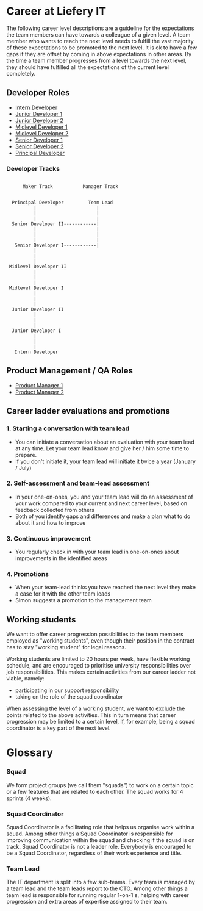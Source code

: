 # Career at Liefery IT

The following career level descriptions are a guideline for the expectations the team members can have towards a
colleague of a given level. A team member who wants to reach the next level needs to fulfill the vast majority of
these expectations to be promoted to the next level. It is ok to have a few gaps if they are offset by coming in above
expectations in other areas. By the time a team member progresses from a level towards the next level, they should
have fulfilled all the expectations of the current level completely.

## Developer Roles
- [Intern Developer](/developer-roles/Intern_Developer.md)
- [Junior Developer 1](/developer-roles/Junior_Developer_1.md)
- [Junior Developer 2](/developer-roles/Junior_Developer_2.md)
- [Midlevel Developer 1](/developer-roles/Midlevel_Developer_1.md)
- [Midlevel Developer 2](/developer-roles/Midlevel_Developer_2.md)
- [Senior Developer 1](/developer-roles/Senior_Developer_1.md)
- [Senior Developer 2](/developer-roles/Senior_Developer_2.md)
- [Principal Developer](/developer-roles/Principal_Developer.md)

### Developer Tracks

```
                                         
      Maker Track           Manager Track
                                         
                                         
  Principal Developer         Team Lead  
          |                      |       
          |                      |       
          |                      |       
  Senior Developer II------------|       
          |                      |       
          |                      |       
          |                      |       
   Senior Developer I------------|       
          |                              
          |                              
          |                              
 Midlevel Developer II                   
          |                              
          |                              
          |                              
 Midlevel Developer I                    
          |                              
          |                              
          |                              
  Junior Developer II                    
          |                              
          |                              
          |                              
  Junior Developer I                     
          |                              
          |                              
          |                              
   Intern Developer                      

```

## Product Management / QA Roles
- [Product Manager 1](/project-management-roles/Product_Manager_1.md)
- [Product Manager 2](/project-management-roles/Product_Manager_2.md)


## Career ladder evaluations and promotions

### 1. Starting a conversation with team lead
* You can initiate a conversation about an evaluation with your team lead at any time. Let your team lead know and
give her / him some time to prepare.
* If you don't initiate it, your team lead will initiate it twice a year (January / July)

### 2. Self-assessment and team-lead assessment
* In your one-on-ones, you and your team lead will do an assessment of your work compared to your current and next
career level, based on feedback collected from others
* Both of you identify gaps and differences and make a plan what to do about it and how to improve

### 3. Continuous improvement
* You regularly check in with your team lead in one-on-ones about improvements in the identified areas

### 4. Promotions
* When your team-lead thinks you have reached the next level they make a case for it with the other team leads
* Simon suggests a promotion to the management team

## Working students

We want to offer career progression possibilities to the team members employed
as "working students", even though their position in the contract has to stay
"working student" for legal reasons.

Working students are limited to 20 hours per week, have flexible working
schedule, and are encouraged to prioritise university responsibilities
over job responsibilities. This makes certain activities from our career ladder
not viable, namely:
- participating in our support responsibility
- taking on the role of the squad coordinator

When assessing the level of a working student, we want to exclude the points
related to the above activities. This in turn means that career progression may
be limited to a certain level, if, for example, being a squad coordinator is
a key part of the next level.

# Glossary

### Squad
We form project groups (we call them "squads") to work on a certain topic or a few features that are related to each other. The squad works for 4 sprints (4 weeks).

### Squad Coordinator
Squad Coordinator is a facilitating role that helps us organise work within a squad. Among other things a Squad Coordinator is responsible for improving communication within the squad and checking if the squad is on track.
Squad Coordinator is not a leader role. Everybody is encouraged to be a Squad Coordinator, regardless of their work experience and title.

### Team Lead
The IT department is split into a few sub-teams. Every team is managed by a team lead and the team leads report to the CTO.
Among other things a team lead is responsible for running regular 1-on-1's, helping with career progression and extra areas of expertise assigned to their team.
